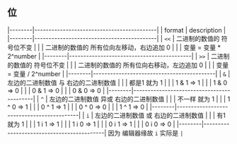 ##  位
|--------|-------------------------------------------|
| format | description                               |
|--------|-------------------------------------------|
| `<<`   | 二进制的数值的 符号位不变                 |
|        | 二进制的数值的 所有位向左移动，右边追加 0 |
|        | 变量 = 变量 * 2^number                    |
|--------|-------------------------------------------|
| `>>`   | 二进制的数值的 符号位不变                 |
|        | 二进制的数值的 所有位向右移动，左边追加 0 |
|        | 变量 = 变量 / 2^number                    |
|--------|-------------------------------------------|
| `&`    | 左边的二进制数值 与 右边的二进制数值      |
|        | 都是1 就为 1                              |
|        | 1 & 1 => 1                                |
|        | 1 & 0 => 0                                |
|        | 0 & 1 => 0                                |
|        | 0 & 0 => 0                                |
|--------|-------------------------------------------|
| `^`    | 左边的二进制数值 异或 右边的二进制数值    |
|        | 不一样 就为 1                             |
|        | 1 ^ 0 => 1                                |
|        | 0 ^ 1 => 1                                |
|        | 0 ^ 0 => 0                                |
|        | 1 ^ 1 => 0                                |
|--------|-------------------------------------------|
| `i`    | 左边的二进制数值 或 右边的二进制数值      |
|        | 有1 就为 1                                |
|        | 1 i 1 => 1                                |
|        | 1 i 0 => 1                                |
|        | 0 i 1 => 1                                |
|        | 0 i 0 => 0                                |
|--------|-------------------------------------------|
因为 编辑器缘故 `i` 实际是 `|` 
